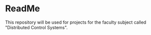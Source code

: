 # ReadMe

This repository will be used for projects for the faculty subject called "Distributed Control Systems". 
